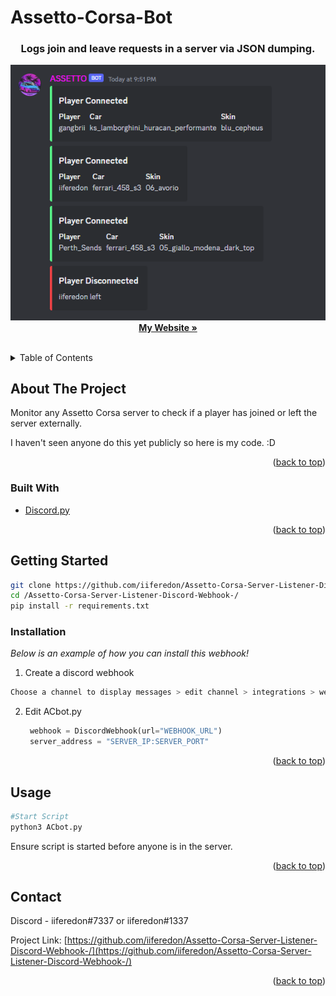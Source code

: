 # Assetto-Corsa-Bot
<h3 align="center">Logs join and leave requests in a server via JSON dumping.</h3>

  <p align="center">
    <img src="images/example_discord_bot.png" alt="Logo" >
    <br />
    <a href="https://iiferedon.xyz"><strong>My Website »</strong></a>
    <br />
    <br />
  </p>
</div>



<!-- TABLE OF CONTENTS -->
<details>
  <summary>Table of Contents</summary>
  <ol>
    <li>
      <a href="#about-the-project">About The Project</a>
      <ul>
        <li><a href="#built-with">Built With</a></li>
      </ul>
    </li>
    <li>
      <a href="#getting-started">Getting Started</a>
      <ul>
        <li><a href="#installation">Installation</a></li>
      </ul>
    </li>
    <li><a href="#usage">Usage</a></li>
    <li><a href="#contact">Contact</a></li>
  </ol>
</details>



<!-- ABOUT THE PROJECT -->
## About The Project

Monitor any Assetto Corsa server to check if a player has joined or left the server externally.

I haven't seen anyone do this yet publicly so here is my code. :D

<p align="right">(<a href="#top">back to top</a>)</p>



### Built With

* [Discord.py](https://discordpy.readthedocs.io/en/stable/api.html)

<p align="right">(<a href="#top">back to top</a>)</p>



<!-- GETTING STARTED -->
## Getting Started

```sh
git clone https://github.com/iiferedon/Assetto-Corsa-Server-Listener-Discord-Webhook-.git
cd /Assetto-Corsa-Server-Listener-Discord-Webhook-/
pip install -r requirements.txt

```

### Installation

_Below is an example of how you can install this webhook!_

1. Create a discord webhook
  ```sh
  Choose a channel to display messages > edit channel > integrations > webhooks > create webhook > name it anything > copy the webhook URL.
  ```
2. Edit ACbot.py
   ```py
    webhook = DiscordWebhook(url="WEBHOOK_URL")
    server_address = "SERVER_IP:SERVER_PORT"
   ```
   
<p align="right">(<a href="#top">back to top</a>)</p>



<!-- USAGE EXAMPLES -->
## Usage
```sh
#Start Script
python3 ACbot.py
```
Ensure script is started before anyone is in the server.
<p align="right">(<a href="#top">back to top</a>)</p>




<!-- CONTACT -->
## Contact

Discord - iiferedon#7337 or iiferedon#1337

Project Link: [https://github.com/iiferedon/Assetto-Corsa-Server-Listener-Discord-Webhook-/](https://github.com/iiferedon/Assetto-Corsa-Server-Listener-Discord-Webhook-/)

<p align="right">(<a href="#top">back to top</a>)</p>
